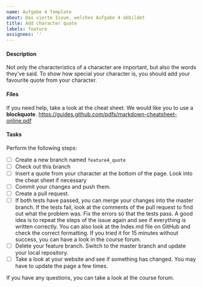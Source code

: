 ```yaml
---
name: Aufgabe 4 Template
about: Das vierte Issue, welches Aufgabe 4 abbildet
title: Add character quote
labels: feature
assignees: ''
---
```


#### Description
Not only the characteristics of a character are important, but also the words they've said. To show how special your character is, you should add your favourite quote from your character.

#### Files
If you need help, take a look at the cheat sheet. We would like you to use a **blockquote**.
https://guides.github.com/pdfs/markdown-cheatsheet-online.pdf

#### Tasks
Perform the following steps:
- [ ] Create a new branch named ``feature4_quote``
- [ ] Check out this branch
- [ ] Insert a quote from your character at the bottom of the page. Look into the cheat sheet if necessary
- [ ] Commit your changes and push them.
- [ ] Create a pull request.
- [ ] If both tests have passed, you can merge your changes into the master branch. If the tests fail, look at the comments of the pull request to find out what the problem was. Fix the errors so that the tests pass. A good idea is to repeat the steps of the issue again and see if everything is written correctly. You can also look at the Index.md file on GitHub and check the correct formatting. If you tried it for 15 minutes without success, you can have a look in the course forum.
- [ ] Delete your feature branch. Switch to the master branch and update your local repository.
- [ ] Take a look at your website and see if something has changed. You may have to update the page a few times.

If you have any questions, you can take a look at the course forum.
